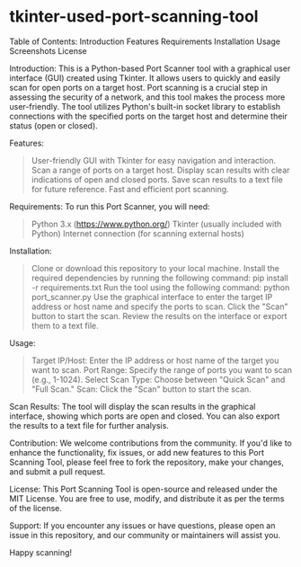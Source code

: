 # tkinter-used-port-scanning-tool

Table of Contents:
Introduction
Features
Requirements
Installation
Usage
Screenshots
License



Introduction:
This is a Python-based Port Scanner tool with a graphical user interface (GUI) created using Tkinter. It allows users to quickly and easily scan for open ports on a target host. Port scanning is a crucial step in assessing the security of a network, and this tool makes the process more user-friendly.
The tool utilizes Python's built-in socket library to establish connections with the specified ports on the target host and determine their status (open or closed).


Features:
> User-friendly GUI with Tkinter for easy navigation and interaction.
> Scan a range of ports on a target host.
> Display scan results with clear indications of open and closed ports.
> Save scan results to a text file for future reference.
> Fast and efficient port scanning.


Requirements:
To run this Port Scanner, you will need:
> Python 3.x (https://www.python.org/)
> Tkinter (usually included with Python)
> Internet connection (for scanning external hosts)


Installation:
> Clone or download this repository to your local machine.
> Install the required dependencies by running the following command:
   pip install -r requirements.txt
> Run the tool using the following command:
   python port_scanner.py
> Use the graphical interface to enter the target IP address or host name and specify the ports to scan.
> Click the "Scan" button to start the scan.
> Review the results on the interface or export them to a text file.


Usage:
> Target IP/Host: Enter the IP address or host name of the target you want to scan.
> Port Range: Specify the range of ports you want to scan (e.g., 1-1024).
> Select Scan Type: Choose between "Quick Scan" and "Full Scan."
> Scan: Click the "Scan" button to start the scan.


Scan Results:
The tool will display the scan results in the graphical interface, showing which ports are open and closed. You can also export the results to a text file for further analysis.

Contribution:
We welcome contributions from the community. If you'd like to enhance the functionality, fix issues, or add new features to this Port Scanning Tool, please feel free to fork the repository, make your changes, and submit a pull request.

License:
This Port Scanning Tool is open-source and released under the MIT License. You are free to use, modify, and distribute it as per the terms of the license.

Support:
If you encounter any issues or have questions, please open an issue in this repository, and our community or maintainers will assist you.

Happy scanning!
